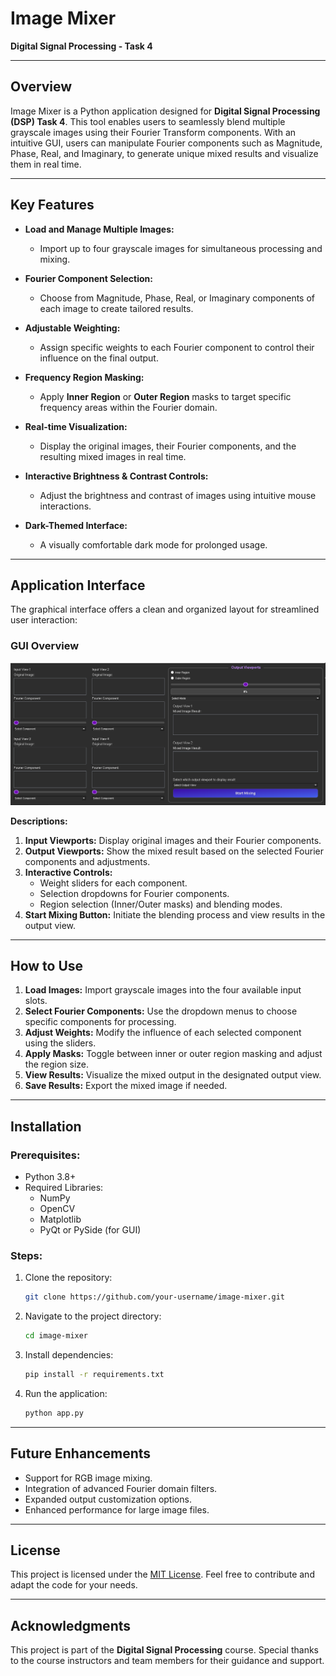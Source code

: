 # Image Mixer

**Digital Signal Processing - Task 4**

---

## Overview

Image Mixer is a Python application designed for **Digital Signal Processing (DSP) Task 4**. This tool enables users to seamlessly blend multiple grayscale images using their Fourier Transform components. With an intuitive GUI, users can manipulate Fourier components such as Magnitude, Phase, Real, and Imaginary, to generate unique mixed results and visualize them in real time.



---

## Key Features

- **Load and Manage Multiple Images:**
  - Import up to four grayscale images for simultaneous processing and mixing.

- **Fourier Component Selection:**
  - Choose from Magnitude, Phase, Real, or Imaginary components of each image to create tailored results.

- **Adjustable Weighting:**
  - Assign specific weights to each Fourier component to control their influence on the final output.

- **Frequency Region Masking:**
  - Apply **Inner Region** or **Outer Region** masks to target specific frequency areas within the Fourier domain.

- **Real-time Visualization:**
  - Display the original images, their Fourier components, and the resulting mixed images in real time.

- **Interactive Brightness & Contrast Controls:**
  - Adjust the brightness and contrast of images using intuitive mouse interactions.

- **Dark-Themed Interface:**
  - A visually comfortable dark mode for prolonged usage.

---

## Application Interface

The graphical interface offers a clean and organized layout for streamlined user interaction:

### GUI Overview

![Image Mixer GUI](resources/UI.png)

**Descriptions:**
1. **Input Viewports:** Display original images and their Fourier components.
2. **Output Viewports:** Show the mixed result based on the selected Fourier components and adjustments.
3. **Interactive Controls:**
   - Weight sliders for each component.
   - Selection dropdowns for Fourier components.
   - Region selection (Inner/Outer masks) and blending modes.
4. **Start Mixing Button:** Initiate the blending process and view results in the output view.

---

## How to Use

1. **Load Images:** Import grayscale images into the four available input slots.
2. **Select Fourier Components:** Use the dropdown menus to choose specific components for processing.
3. **Adjust Weights:** Modify the influence of each selected component using the sliders.
4. **Apply Masks:** Toggle between inner or outer region masking and adjust the region size.
5. **View Results:** Visualize the mixed output in the designated output view.
6. **Save Results:** Export the mixed image if needed.

---

## Installation

### Prerequisites:
- Python 3.8+
- Required Libraries:
  - NumPy
  - OpenCV
  - Matplotlib
  - PyQt or PySide (for GUI)

### Steps:
1. Clone the repository:
   ```bash
   git clone https://github.com/your-username/image-mixer.git
   ```
2. Navigate to the project directory:
   ```bash
   cd image-mixer
   ```
3. Install dependencies:
   ```bash
   pip install -r requirements.txt
   ```
4. Run the application:
   ```bash
   python app.py
   ```

---

## Future Enhancements

- Support for RGB image mixing.
- Integration of advanced Fourier domain filters.
- Expanded output customization options.
- Enhanced performance for large image files.

---

## License

This project is licensed under the [MIT License](LICENSE). Feel free to contribute and adapt the code for your needs.

---

## Acknowledgments

This project is part of the **Digital Signal Processing** course. Special thanks to the course instructors and team members for their guidance and support.

